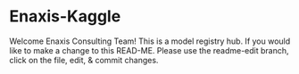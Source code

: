 # Enaxis-Kaggle
Welcome  Enaxis Consulting Team!
This is a model registry hub.  If you would like to make a change to this READ-ME. Please use the readme-edit branch, click on the file, edit, & commit changes.
